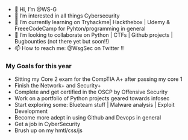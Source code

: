 - 👋 Hi, I’m @WS-G
- 👀 I’m interested in all things Cybersecurity 
- 🌱 I’m currently learning on Tryhackme| Hackthebox | Udemy & FreeeCodeCamp for Pyhton/programming in general  
- 💞️ I’m looking to collaborate on Python | CTFs | Github projects | Bugbounties (not there yet but soon!!) 
- 📫 How to reach me: @WsgSec on Twitter !! 

### My Goals for this year 

- Sitting my Core 2 exam for the CompTIA A+ after passing my core 1 
- Finish the Network+ and Security+ 
- Complete and get certified in the OSCP by Offensive Security
- Work on a portfolio of Python projects geared towards infosec
- Start exploring some: Blueteam stuff | Malware analysis | Exploit Development    
- Become more adept in using Github and Devops in general 
- Get a job in CyberSecurity 
- Brush up on my hmtl/css/js 
